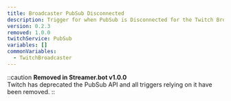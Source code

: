 ```yaml
---
title: Broadcaster PubSub Disconnected
description: Trigger for when PubSub is Disconnected for the Twitch Broadcaster
version: 0.2.3
removed: 1.0.0
twitchService: PubSub
variables: []
commonVariables:
  - TwitchBroadcaster
---
```


::caution
**Removed in Streamer.bot v1.0.0**
<br>
Twitch has deprecated the PubSub API and all triggers relying on it have been removed.
::